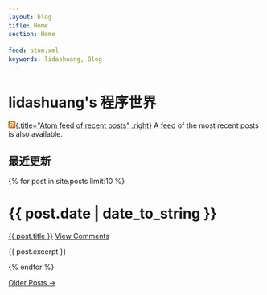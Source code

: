 ```yaml
---
layout: blog
title: Home
section: Home

feed: atom.xml
keywords: lidashuang, Blog
---
```


lidashuang's 程序世界
==========================================


[![Feed icon](/css/feed-icon-14x14.png){:title="Atom feed of recent posts" .right}][feed]
A [feed][] of the most recent posts is also available.

[feed]: /atom.xml

最近更新
------------

{% for post in site.posts limit:10 %}
<div class="section list">
  <h1>{{ post.date | date_to_string }}</h1>
  <p class="line">
  <a class="title" href="{{ post.url }}">{{ post.title }}</a>
  <a class="comments" href="{{ post.url }}#disqus_thread">View Comments</a>
  </p>
  <p class="excerpt">{{ post.excerpt }}</p>
</div>
{% endfor %}

<p>
<a href="past.html">Older Posts &rarr;</a>
</p>
<!--
Reading 
  <script type="text/javascript" src="http://www.douban.com/service/badge/lidashuang/?show=dolist&amp;n=9&amp;columns=9&amp;cat=book" ></script>
  <div id="footer">
	<address>
		<span class="copyright">
			Content &amp; 
			<a href="/">lidashuang</a>
			<br/>
			(<a rel="licence" href="http://creativecommons.org/licenses/by-nc-sa/3.0/">Some rights reserved</a>)			
		</span>
		<span class="engine">
			Powered by 
			<a href="http://github.com/mreid/jekyll/" title="A static, minimalist CMS">Jekyll</a>
			<a href="http://www.vim.org">vim</a>
			<a href="https://github.com">git&gitub</a>
		</span>
	</address>
  </div>
-->
